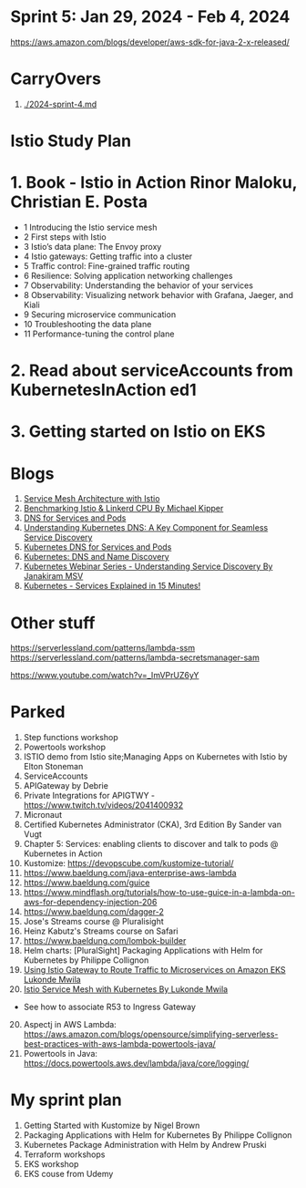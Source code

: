 <h1>Sprint 5: Jan 29, 2024 - Feb 4, 2024</h1>

https://aws.amazon.com/blogs/developer/aws-sdk-for-java-2-x-released/

# CarryOvers

1. [./2024-sprint-4.md](./2024-sprint-4.md#eks)

# Istio Study Plan

# 1. Book - Istio in Action Rinor Maloku, Christian E. Posta
- 1 Introducing the Istio service mesh
- 2 First steps with Istio
- 3 Istio’s data plane: The Envoy proxy
- 4 Istio gateways: Getting traffic into a cluster
- 5 Traffic control: Fine-grained traffic routing
- 6 Resilience: Solving application networking challenges
- 7 Observability: Understanding the behavior of your services
- 8 Observability: Visualizing network behavior with Grafana, Jaeger, and Kiali
- 9 Securing microservice communication
- 10 Troubleshooting the data plane
- 11 Performance-tuning the control plane

# 2. Read about serviceAccounts from KubernetesInAction ed1

# 3. Getting started on Istio on EKS

# Blogs

1. [Service Mesh Architecture with Istio](https://www.baeldung.com/ops/istio-service-mesh)
1. [Benchmarking Istio & Linkerd CPU By Michael Kipper](https://medium.com/@michael_87395/benchmarking-istio-linkerd-cpu-c36287e32781)
1. [DNS for Services and Pods](https://kubernetes.io/docs/concepts/services-networking/dns-pod-service/)
1. [Understanding Kubernetes DNS: A Key Component for Seamless Service Discovery](https://medium.com/@extio/understanding-kubernetes-dns-a-key-component-for-seamless-service-discovery-f0688f140025)
1. [Kubernetes DNS for Services and Pods](https://medium.com/kubernetes-tutorials/kubernetes-dns-for-services-and-pods-664804211501)
1. [Kubernetes: DNS and Name Discovery](https://www.youtube.com/watch?v=W5xHec3_Tts)
1. [Kubernetes Webinar Series - Understanding Service Discovery By Janakiram MSV](https://www.youtube.com/watch?v=NrzrpyMLWes)
1. [Kubernetes - Services Explained in 15 Minutes!](https://www.youtube.com/watch?v=5lzUpDtmWgM)

# Other stuff

https://serverlessland.com/patterns/lambda-ssm
https://serverlessland.com/patterns/lambda-secretsmanager-sam

https://www.youtube.com/watch?v=_ImVPrUZ6yY

# Parked

1. Step functions workshop
2. Powertools workshop
3. ISTIO demo from Istio site;Managing Apps on Kubernetes with Istio by Elton Stoneman
3. ServiceAccounts
4. APIGateway by Debrie
5. Private Integrations for APIGTWY - https://www.twitch.tv/videos/2041400932
6. Micronaut
7. Certified Kubernetes Administrator (CKA), 3rd Edition By Sander van Vugt
8. Chapter 5: Services: enabling clients to discover and talk to pods @ Kubernetes in Action
9. Kustomize: https://devopscube.com/kustomize-tutorial/
10. https://www.baeldung.com/java-enterprise-aws-lambda
11. https://www.baeldung.com/guice
12. https://www.mindflash.org/tutorials/how-to-use-guice-in-a-lambda-on-aws-for-dependency-injection-206
13. https://www.baeldung.com/dagger-2
14. Jose's Streams course @ Pluralisight
15. Heinz Kabutz's Streams course on Safari
16. https://www.baeldung.com/lombok-builder
17. Helm charts: [PluralSight] Packaging Applications with Helm for Kubernetes by Philippe Collignon
18. [Using Istio Gateway to Route Traffic to Microservices on Amazon EKS Lukonde Mwila](https://www.youtube.com/watch?v=_ImVPrUZ6yY)
19. [Istio Service Mesh with Kubernetes By Lukonde Mwila](https://www.youtube.com/playlist?list=PLTiQErIEf8SZAHAfpl5DHW7ySOA-TqBSK)
- See how to associate R53 to Ingress Gateway
20. Aspectj in AWS Lambda: https://aws.amazon.com/blogs/opensource/simplifying-serverless-best-practices-with-aws-lambda-powertools-java/
21. Powertools in Java: https://docs.powertools.aws.dev/lambda/java/core/logging/

# My sprint plan

1. Getting Started with Kustomize by Nigel Brown
1. Packaging Applications with Helm for Kubernetes By Philippe Collignon
1. Kubernetes Package Administration with Helm by Andrew Pruski
1. Terraform workshops
1. EKS workshop
1. EKS couse from Udemy